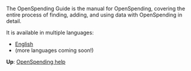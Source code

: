The OpenSpending Guide is the manual for OpenSpending, covering the entire process of finding, adding, and using data with OpenSpending in detail.

It is available in multiple languages:

* [English](./en)
* (more languages coming soon!)

**Up**: [OpenSpending help](../)